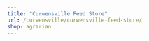 ```yaml
---
title: "Curwensville Feed Store"
url: /curwensville/curwensville-feed-store/
shop: agrarian
---
```

